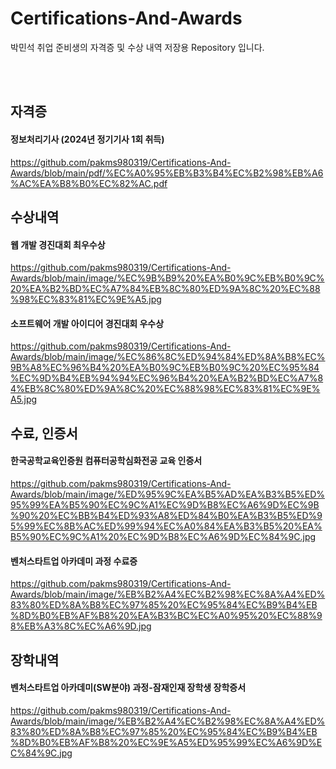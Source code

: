 # Certifications-And-Awards
박민석 취업 준비생의 자격증 및 수상 내역 저장용 Repository 입니다.

<br/><br/>

## 자격증
#### 정보처리기사 (2024년 정기기사 1회 취득) <br/>
https://github.com/pakms980319/Certifications-And-Awards/blob/main/pdf/%EC%A0%95%EB%B3%B4%EC%B2%98%EB%A6%AC%EA%B8%B0%EC%82%AC.pdf

## 수상내역
#### 웹 개발 경진대회 최우수상 <br/>
https://github.com/pakms980319/Certifications-And-Awards/blob/main/image/%EC%9B%B9%20%EA%B0%9C%EB%B0%9C%20%EA%B2%BD%EC%A7%84%EB%8C%80%ED%9A%8C%20%EC%88%98%EC%83%81%EC%9E%A5.jpg

#### 소프트웨어 개발 아이디어 경진대회 우수상 <br/>
https://github.com/pakms980319/Certifications-And-Awards/blob/main/image/%EC%86%8C%ED%94%84%ED%8A%B8%EC%9B%A8%EC%96%B4%20%EA%B0%9C%EB%B0%9C%20%EC%95%84%EC%9D%B4%EB%94%94%EC%96%B4%20%EA%B2%BD%EC%A7%84%EB%8C%80%ED%9A%8C%20%EC%88%98%EC%83%81%EC%9E%A5.jpg

## 수료, 인증서
#### 한국공학교육인증원 컴퓨터공학심화전공 교육 인증서 <br/>
https://github.com/pakms980319/Certifications-And-Awards/blob/main/image/%ED%95%9C%EA%B5%AD%EA%B3%B5%ED%95%99%EA%B5%90%EC%9C%A1%EC%9D%B8%EC%A6%9D%EC%9B%90%20%EC%BB%B4%ED%93%A8%ED%84%B0%EA%B3%B5%ED%95%99%EC%8B%AC%ED%99%94%EC%A0%84%EA%B3%B5%20%EA%B5%90%EC%9C%A1%20%EC%9D%B8%EC%A6%9D%EC%84%9C.jpg

#### 벤처스타트업 아카데미 과정 수료증 <br/>
https://github.com/pakms980319/Certifications-And-Awards/blob/main/image/%EB%B2%A4%EC%B2%98%EC%8A%A4%ED%83%80%ED%8A%B8%EC%97%85%20%EC%95%84%EC%B9%B4%EB%8D%B0%EB%AF%B8%20%EA%B3%BC%EC%A0%95%20%EC%88%98%EB%A3%8C%EC%A6%9D.jpg

## 장학내역
#### 벤처스타트업 아카데미(SW분야) 과정-잠재인재 장학생 장학증서
https://github.com/pakms980319/Certifications-And-Awards/blob/main/image/%EB%B2%A4%EC%B2%98%EC%8A%A4%ED%83%80%ED%8A%B8%EC%97%85%20%EC%95%84%EC%B9%B4%EB%8D%B0%EB%AF%B8%20%EC%9E%A5%ED%95%99%EC%A6%9D%EC%84%9C.jpg
